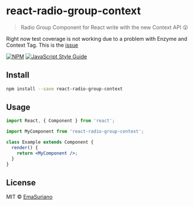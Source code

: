 # react-radio-group-context

> Radio Group Component for React write with the new Context API 😮

Right now test coverage is not working due to a problem with Enzyme and Context Tag. This is the [issue](https://github.com/airbnb/enzyme/issues/1509)

[![NPM](https://img.shields.io/npm/v/react-radio-group-context.svg)](https://www.npmjs.com/package/react-radio-group-context) [![JavaScript Style Guide](https://img.shields.io/badge/code_style-standard-brightgreen.svg)](https://standardjs.com)

## Install

```bash
npm install --save react-radio-group-context
```

## Usage

```jsx
import React, { Component } from 'react';

import MyComponent from 'react-radio-group-context';

class Example extends Component {
  render() {
    return <MyComponent />;
  }
}
```

## License

MIT © [EmaSuriano](https://github.com/EmaSuriano/react-radio-group-context)
